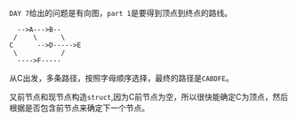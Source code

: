 `DAY 7`给出的问题是有向图，`part 1`是要得到顶点到终点的路线。
```
  -->A--->B--
 /    \      \
C      -->D----->E
 \           /
  ---->F-----
```
从C出发，多条路径，按照字母顺序选择，最终的路径是`CABDFE`。

又前节点和现节点构造`struct`,因为C前节点为空，所以很快能确定C为顶点，然后根据是否包含前节点来确定下一个节点。